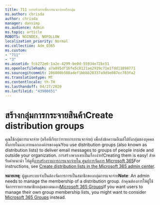 ```yaml
---
title: 711 การสร้างรายชื่อการแจกจ่ายหรือกลุ่ม
ms.author: chrisda
author: chrisda
manager: dansimp
ms.audience: Admin
ms.topic: article
ROBOTS: NOINDEX, NOFOLLOW
localization_priority: Normal
ms.collection: Adm_O365
ms.custom:
- "711"
- "3"
ms.assetid: fcb272e6-1a2e-4299-be0d-55934e72bc51
ms.openlocfilehash: a7a895df16fe5c8121ae2919c71e1fdd11898771
ms.sourcegitcommit: 286000b588adef1bbbb28337a9d9e087ec783fa2
ms.translationtype: MT
ms.contentlocale: th-TH
ms.lasthandoff: 04/27/2020
ms.locfileid: "43908651"
---
```

# <a name="create-distribution-groups"></a><span data-ttu-id="dd359-102">สร้างกลุ่มการกระจายสินค้า</span><span class="sxs-lookup"><span data-stu-id="dd359-102">Create distribution groups</span></span>

<span data-ttu-id="dd359-103">คุณใช้กลุ่มการแจกจ่าย (หรือที่เรียกว่ารายการการแจกจ่าย) เพื่อส่งข้อความอีเมล์ไปยังกลุ่มของบุคคลทั้งภายในและภายนอกองค์กรของคุณ</span><span class="sxs-lookup"><span data-stu-id="dd359-103">You use distribution groups (also known as distribution lists) to deliver email messages to groups of people inside and outside your organization.</span></span> <span data-ttu-id="dd359-104">การสร้างพวกเขาเป็นเรื่องง่าย!</span><span class="sxs-lookup"><span data-stu-id="dd359-104">Creating them is easy!</span></span> <span data-ttu-id="dd359-105">สําหรับคําแนะนํา ให้ดูที่[การสร้างรายการการแจกจ่ายใน ศูนย์การจัดการ Microsoft 365](https://docs.microsoft.com/office365/admin/setup/create-distribution-lists)</span><span class="sxs-lookup"><span data-stu-id="dd359-105">For instructions, see [Create distribution lists in the Microsoft 365 admin center](https://docs.microsoft.com/office365/admin/setup/create-distribution-lists).</span></span>

<span data-ttu-id="dd359-106">**หมายเหตุ**: ผู้ดูแลระบบจําเป็นต้องจัดการการเป็นสมาชิกของกลุ่มการแจกจ่าย</span><span class="sxs-lookup"><span data-stu-id="dd359-106">**Note**: An admin needs to manage the membership of a distribution group.</span></span> <span data-ttu-id="dd359-107">ถ้าคุณต้องการให้ผู้ใช้จัดการรายการสมาชิกกลุ่มของตนเอง[Microsoft 365 Groups](https://support.office.com/article/b565caa1-5c40-40ef-9915-60fdb2d97fa2)</span><span class="sxs-lookup"><span data-stu-id="dd359-107">If you want users to manage their own group membership lists, you might want to consider [Microsoft 365 Groups](https://support.office.com/article/b565caa1-5c40-40ef-9915-60fdb2d97fa2) instead.</span></span>
